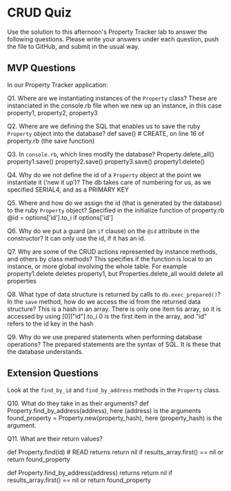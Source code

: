 # CRUD Quiz

Use the solution to this afternoon's Property Tracker lab to answer the following questions. Please write your answers under each question, push the file to GitHub, and submit in the usual way.

## MVP Questions

In our Property Tracker application:

Q1. Where are we instantiating instances of the `Property` class?
These are instanciated in the console.rb file when we new up an instance, in this case property1, property2, property3

Q2. Where are we defining the SQL that enables us to save the ruby `Property` object into the database?
def save() # CREATE, on line 16 of property.rb (the save function)

Q3. In `console.rb`, which lines modify the database?
Property.delete_all()
property1.save()
property2.save()
property3.save()
property1.delete()

Q4. Why do we not define the id of a `Property` object at the point we instantiate it (‘new it up’)?
The db takes care of numbering for us, as we specified SERIAL4, and as a PRIMARY KEY

Q5. Where and how do we assign the id (that is generated by the database) to the ruby `Property` object?
Specified in the initialize function of property.rb @id = options['id'].to_i if options['id']

Q6. Why do we put a guard (an `if` clause) on the `@id` attribute in the constructor?
It can only use the id, if it has an id.

Q7. Why are some of the CRUD actions represented by instance methods, and others by class methods?
This specifies if the function is local to an instance, or more global involving the whole table.
For example property1.delete deletes property1, but Properties.delete_all would delete all properties

Q8. What type of data structure is returned by calls to `db.exec_prepared()`? In the `save` method, how do we access the id from the returned data structure?
This is a hash in an array. There is only one item tis array, so it is accessed by using [0]["id"].to_i
0 is the first item in the array, and "id" refers to the id key in the hash

Q9. Why do we use prepared statements when performing database operations?
The prepared statements are the syntax of SQL. It is these that the database understands.

## Extension Questions

Look at the `find_by_id` and `find_by_address` methods in the `Property` class.

Q10. What do they take in as their arguments?
def Property.find_by_address(address), here (address) is the arguments
found_property = Property.new(property_hash), here (property_hash) is the argument.

Q11. What are their return values?

def Property.find(id) # READ returns
return nil if results_array.first() == nil
or
return found_property

def Property.find_by_address(address) returns
return nil if results_array.first() == nil
or
return found_property
